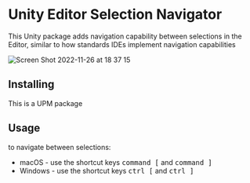 # Unity Editor Selection Navigator

This Unity package adds navigation capability between selections in the Editor, similar to how standards IDEs implement navigation capabilities

![Screen Shot 2022-11-26 at 18 37 15](https://user-images.githubusercontent.com/113387610/204100484-e7d2b9aa-3dce-4120-83b1-1258c007a373.png)

## Installing
This is a UPM package

## Usage
to navigate between selections:
+ macOS - use the shortcut keys <kbd>command [</kbd> and  <kbd>command ]</kbd>
+ Windows - use the shortcut keys <kbd>ctrl [</kbd> and  <kbd>ctrl ]</kbd> 
